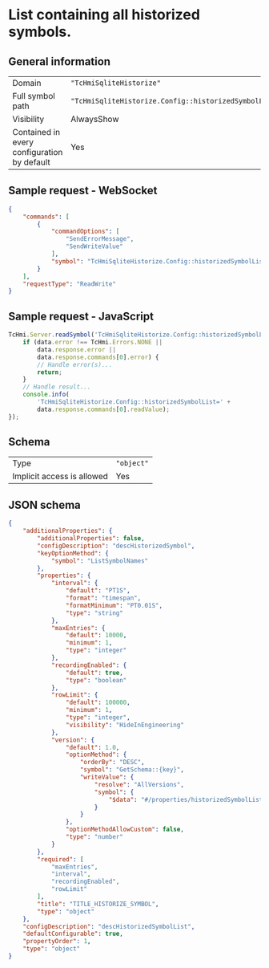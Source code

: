 # List containing all historized symbols.

## General information

|  |  |
| - | - |
| Domain | `"TcHmiSqliteHistorize"` |
| Full symbol path | `"TcHmiSqliteHistorize.Config::historizedSymbolList"` |
| Visibility | AlwaysShow |
| Contained in every configuration by default | Yes |

## Sample request - WebSocket

```json
{
    "commands": [
        {
            "commandOptions": [
                "SendErrorMessage",
                "SendWriteValue"
            ],
            "symbol": "TcHmiSqliteHistorize.Config::historizedSymbolList"
        }
    ],
    "requestType": "ReadWrite"
}
```

## Sample request - JavaScript

```javascript
TcHmi.Server.readSymbol('TcHmiSqliteHistorize.Config::historizedSymbolList', data => {
    if (data.error !== TcHmi.Errors.NONE ||
        data.response.error ||
        data.response.commands[0].error) {
        // Handle error(s)...
        return;
    }
    // Handle result...
    console.info(
        'TcHmiSqliteHistorize.Config::historizedSymbolList=' +
        data.response.commands[0].readValue);
});
```

## Schema

|  |  |
| - | - |
| Type | `"object"` |
| Implicit access is allowed | Yes |

## JSON schema

```json
{
    "additionalProperties": {
        "additionalProperties": false,
        "configDescription": "descHistorizedSymbol",
        "keyOptionMethod": {
            "symbol": "ListSymbolNames"
        },
        "properties": {
            "interval": {
                "default": "PT1S",
                "format": "timespan",
                "formatMinimum": "PT0.01S",
                "type": "string"
            },
            "maxEntries": {
                "default": 10000,
                "minimum": 1,
                "type": "integer"
            },
            "recordingEnabled": {
                "default": true,
                "type": "boolean"
            },
            "rowLimit": {
                "default": 100000,
                "minimum": 1,
                "type": "integer",
                "visibility": "HideInEngineering"
            },
            "version": {
                "default": 1.0,
                "optionMethod": {
                    "orderBy": "DESC",
                    "symbol": "GetSchema::{key}",
                    "writeValue": {
                        "resolve": "AllVersions",
                        "symbol": {
                            "$data": "#/properties/historizedSymbolList/additionalProperties"
                        }
                    }
                },
                "optionMethodAllowCustom": false,
                "type": "number"
            }
        },
        "required": [
            "maxEntries",
            "interval",
            "recordingEnabled",
            "rowLimit"
        ],
        "title": "TITLE_HISTORIZE_SYMBOL",
        "type": "object"
    },
    "configDescription": "descHistorizedSymbolList",
    "defaultConfigurable": true,
    "propertyOrder": 1,
    "type": "object"
}
```
